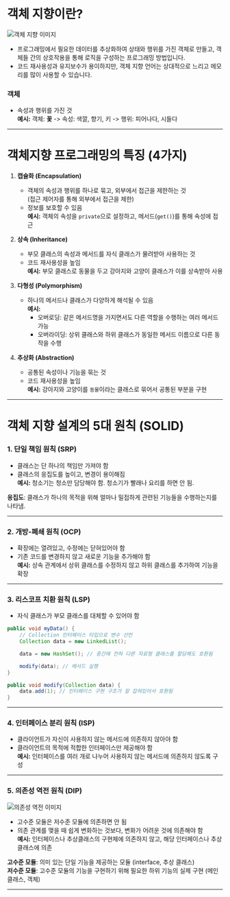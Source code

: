 # 객체 지향이란?

![객체 지향 이미지](https://blog.kakaocdn.net/dn/cVOt8q/btrwtAoYpWE/NDKkFh2kV3StqWpgGm9bF1/img.png)

- 프로그래밍에서 필요한 데이터를 추상화하여 상태와 행위를 가진 객체로 만들고, 객체들 간의 상호작용을 통해 로직을 구성하는 프로그래밍 방법입니다.
- 코드 재사용성과 유지보수가 용이하지만, 객체 지향 언어는 상대적으로 느리고 메모리를 많이 사용할 수 있습니다.

### 객체
- 속성과 행위를 가진 것  
  **예시:** 객체: **꽃** -> 속성: 색깔, 향기, 키 -> 행위: 피어나다, 시들다

---

# 객체지향 프로그래밍의 특징 (4가지)

1. **캡슐화 (Encapsulation)**
    - 객체의 속성과 행위를 하나로 묶고, 외부에서 접근을 제한하는 것  
      (접근 제어자를 통해 외부에서 접근을 제한)
    - 정보를 보호할 수 있음  
      **예시:** 객체의 속성을 `private`으로 설정하고, 메서드(`get()`)를 통해 속성에 접근

2. **상속 (Inheritance)**
    - 부모 클래스의 속성과 메서드를 자식 클래스가 물려받아 사용하는 것
    - 코드 재사용성을 높임  
      **예시:** 부모 클래스로 동물을 두고 강아지와 고양이 클래스가 이를 상속받아 사용

3. **다형성 (Polymorphism)**
    - 하나의 메서드나 클래스가 다양하게 해석될 수 있음  
      **예시:**
        - 오버로딩: 같은 메서드명을 가지면서도 다른 역할을 수행하는 여러 메서드 가능
        - 오버라이딩: 상위 클래스와 하위 클래스가 동일한 메서드 이름으로 다른 동작을 수행

4. **추상화 (Abstraction)**
    - 공통된 속성이나 기능을 묶는 것
    - 코드 재사용성을 높임  
      **예시:** 강아지와 고양이를 `동물`이라는 클래스로 묶어서 공통된 부분을 구현

---

# 객체 지향 설계의 5대 원칙 (SOLID)

### 1. 단일 책임 원칙 (SRP)
- 클래스는 단 하나의 책임만 가져야 함
- 클래스의 응집도를 높이고, 변경이 용이해짐  
  **예시:** 청소기는 청소만 담당해야 함. 청소기가 빨래나 요리를 하면 안 됨.

**응집도**: 클래스가 하나의 목적을 위해 얼마나 밀접하게 관련된 기능들을 수행하는지를 나타냄.

---

### 2. 개방-폐쇄 원칙 (OCP)
- 확장에는 열려있고, 수정에는 닫혀있어야 함
- 기존 코드를 변경하지 않고 새로운 기능을 추가해야 함  
  **예시:** 상속 관계에서 상위 클래스를 수정하지 않고 하위 클래스를 추가하여 기능을 확장

---

### 3. 리스코프 치환 원칙 (LSP)
- 자식 클래스가 부모 클래스를 대체할 수 있어야 함

```java
public void myData() {
    // Collection 인터페이스 타입으로 변수 선언
    Collection data = new LinkedList();

    data = new HashSet(); // 중간에 전혀 다른 자료형 클래스를 할당해도 호환됨

    modify(data); // 메서드 실행
}

public void modify(Collection data) {
    data.add(1); // 인터페이스 구현 구조가 잘 잡혀있어서 호환됨
}
```

---

### 4. 인터페이스 분리 원칙 (ISP)
- 클라이언트가 자신이 사용하지 않는 메서드에 의존하지 않아야 함
- 클라이언트의 목적에 적합한 인터페이스만 제공해야 함  
  **예시:** 인터페이스를 여러 개로 나누어 사용하지 않는 메서드에 의존하지 않도록 구성

---

### 5. 의존성 역전 원칙 (DIP)

![의존성 역전 이미지](https://velog.velcdn.com/images/harinnnnn/post/5217fd08-c236-414a-812f-1b5977cda612/image.png)

- 고수준 모듈은 저수준 모듈에 의존하면 안 됨
- 의존 관계를 맺을 때 쉽게 변화하는 것보다, 변화가 어려운 것에 의존해야 함  
  **예시:** 인터페이스나 추상클래스의 구현체에 의존하지 않고, 해당 인터페이스나 추상클래스에 의존

**고수준 모듈**: 의미 있는 단일 기능을 제공하는 모듈 (interface, 추상 클래스)  
**저수준 모듈**: 고수준 모듈의 기능을 구현하기 위해 필요한 하위 기능의 실제 구현 (메인클래스, 객체)

---
